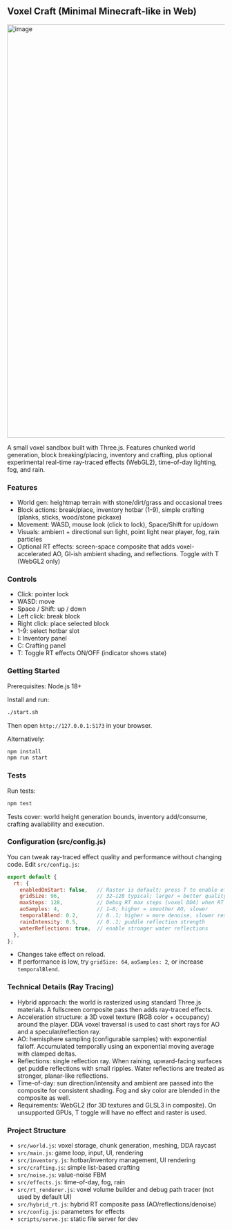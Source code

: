 ## Voxel Craft (Minimal Minecraft-like in Web)
<img width="1339" height="956" alt="image" src="https://github.com/user-attachments/assets/e85b443d-f5d5-43ea-bc6e-ad90c0424496" />

A small voxel sandbox built with Three.js. Features chunked world generation, block breaking/placing, inventory and crafting, plus optional experimental real-time ray-traced effects (WebGL2), time-of-day lighting, fog, and rain.

### Features

- World gen: heightmap terrain with stone/dirt/grass and occasional trees
- Block actions: break/place, inventory hotbar (1-9), simple crafting (planks, sticks, wood/stone pickaxe)
- Movement: WASD, mouse look (click to lock), Space/Shift for up/down
- Visuals: ambient + directional sun light, point light near player, fog, rain particles
- Optional RT effects: screen-space composite that adds voxel-accelerated AO, GI-ish ambient shading, and reflections. Toggle with T (WebGL2 only)

### Controls

- Click: pointer lock
- WASD: move
- Space / Shift: up / down
- Left click: break block
- Right click: place selected block
- 1-9: select hotbar slot
- I: Inventory panel
- C: Crafting panel
- T: Toggle RT effects ON/OFF (indicator shows state)

### Getting Started

Prerequisites: Node.js 18+

Install and run:

```bash
./start.sh
```

Then open `http://127.0.0.1:5173` in your browser.

Alternatively:

```bash
npm install
npm run start
```

### Tests

Run tests:

```bash
npm test
```

Tests cover: world height generation bounds, inventory add/consume, crafting availability and execution.

### Configuration (src/config.js)

You can tweak ray-traced effect quality and performance without changing code. Edit `src/config.js`:

```js
export default {
  rt: {
    enabledOnStart: false,   // Raster is default; press T to enable effects
    gridSize: 96,            // 32–128 typical; larger = better quality, slower, more VRAM
    maxSteps: 128,           // Debug RT max steps (voxel DDA) when RT view is enabled
    aoSamples: 4,            // 1–8; higher = smoother AO, slower
    temporalBlend: 0.2,      // 0..1; higher = more denoise, slower response
    rainIntensity: 0.5,      // 0..1; puddle reflection strength
    waterReflections: true,  // enable stronger water reflections
  },
};
```

- Changes take effect on reload.
- If performance is low, try `gridSize: 64`, `aoSamples: 2`, or increase `temporalBlend`.

### Technical Details (Ray Tracing)

- Hybrid approach: the world is rasterized using standard Three.js materials. A fullscreen composite pass then adds ray-traced effects.
- Acceleration structure: a 3D voxel texture (RGB color + occupancy) around the player. DDA voxel traversal is used to cast short rays for AO and a specular/reflection ray.
- AO: hemisphere sampling (configurable samples) with exponential falloff. Accumulated temporally using an exponential moving average with clamped deltas.
- Reflections: single reflection ray. When raining, upward-facing surfaces get puddle reflections with small ripples. Water reflections are treated as stronger, planar-like reflections.
- Time-of-day: sun direction/intensity and ambient are passed into the composite for consistent shading. Fog and sky color are blended in the composite as well.
- Requirements: WebGL2 (for 3D textures and GLSL3 in composite). On unsupported GPUs, T toggle will have no effect and raster is used.

### Project Structure

- `src/world.js`: voxel storage, chunk generation, meshing, DDA raycast
- `src/main.js`: game loop, input, UI, rendering
- `src/inventory.js`: hotbar/inventory management, UI rendering
- `src/crafting.js`: simple list-based crafting
- `src/noise.js`: value-noise FBM
- `src/effects.js`: time-of-day, fog, rain
- `src/rt_renderer.js`: voxel volume builder and debug path tracer (not used by default UI)
- `src/hybrid_rt.js`: hybrid RT composite pass (AO/reflections/denoise)
- `src/config.js`: parameters for effects
- `scripts/serve.js`: static file server for dev


